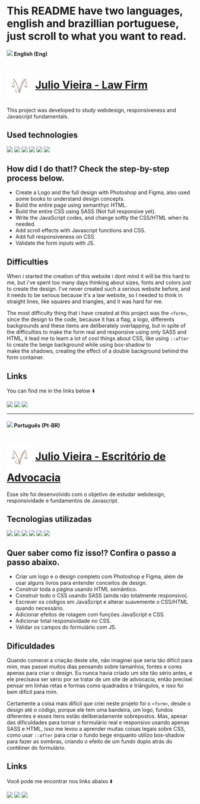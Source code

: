 # This README have two languages, english and brazillian portuguese, just scroll to what you want to read.

#### <img src="https://cdn.jsdelivr.net/gh/hampusborgos/country-flags@main/svg/gb.svg" type="icon" width="30px"> English (Eng)

# <img src="assets/WebImages/Logo.png" type="icon" width="70px" align="center"> <a href="https://wendelfrancy.github.io/JV-Law/" target="_blank"> Julio Vieira - Law Firm </a> 

This project was developed to study webdesign, responsiveness and Javascript fundamentals.

## Used technologies
<div> 
  <img src="https://img.shields.io/badge/html5-%23E34F26.svg?style=for-the-badge&logo=html5&logoColor=white" target="_blank">
  <img src="https://img.shields.io/badge/css3-%231572B6.svg?style=for-the-badge&logo=css3&logoColor=white" target="_blank">
  <img src="https://img.shields.io/badge/SASS-hotpink.svg?style=for-the-badge&logo=SASS&logoColor=white" target="_blank">
  <img src="https://img.shields.io/badge/javascript-%23323330.svg?style=for-the-badge&logo=javascript&logoColor=%23F7DF1E" target="_blank">
  <img src="https://img.shields.io/badge/adobe%20photoshop-%2331A8FF.svg?style=for-the-badge&logo=adobe%20photoshop&logoColor=white" target="_blank">
  <img src="https://img.shields.io/badge/figma-%23F24E1E.svg?style=for-the-badge&logo=figma&logoColor=white" target="_blank">
</div>

## How did I do that!? Check the step-by-step process below.

* Create a Logo and the full design with Photoshop and Figma, also used some books to understand design concepts.
* Build the entire page using semanthyc HTML.
* Build the entire CSS using SASS (Not full responsive yet).
* Write the JavaScript codes, and change softly the CSS/HTML when its needed.
* Add scroll effects with Javascript functions and CSS.
* Add full responsiveness on CSS.
* Validate the form inputs with JS.

## Difficulties

When i started the creation of this website i dont mind it will be this hard to me, but i've spent too many days thinking about sizes, fonts and colors just to create the design.
I've never created such a serious website before, and it needs to be serious because it's a law website, so I needed to think in straight lines, like squares and triangles, and it was hard for me.

The most difficulty thing that i have created at this project was the `<form>`, since the design to the code, because it has a flag, a logo, differents backgrounds and these items are deliberately overlapping, but in spite of the difficulties to make the form real and responsive using only SASS and HTML, it lead me to learn a lot of cool things about CSS, like using `::after` to create the beige background while using box-shadow to make the shadows, creating the effect of a double background behind the form container.

## Links
You can find me in the links below ⬇️
<div>
  <a href="https://www.linkedin.com/in/wendel-francy/"><img src="https://img.shields.io/badge/linkedin-%230077B5.svg?style=for-the-badge&logo=linkedin&logoColor=white" target="_blank"></a> 
  <a href="mailto:contact@wendelfrancy.com"><img src="https://img.shields.io/badge/Gmail-D14836?style=for-the-badge&logo=gmail&logoColor=white" target="_blank"></a> 
  <a href="https://www.instagram.com/wendelfrancy"><img src="https://img.shields.io/badge/Instagram-%23E4405F.svg?style=for-the-badge&logo=Instagram&logoColor=white" target="_blank"></a> 
</div>

<hr>

#### <img src="https://cdn.jsdelivr.net/gh/hampusborgos/country-flags@main/svg/br.svg" type="icon" width="30px"> Português (Pt-BR)

# <img src="assets/WebImages/Logo.png" type="icon" width="70px" align="center"> <a href="https://wendelfrancy.github.io/JV-Law/" target="_blank"> Julio Vieira - Escritório de Advocacia </a>   

Esse site foi desenvolvido com o objetivo de estudar webdesign, responsividade e fundamentos de Javascript.

## Tecnologias utilizadas
<div> 
  <img src="https://img.shields.io/badge/html5-%23E34F26.svg?style=for-the-badge&logo=html5&logoColor=white" target="_blank">
  <img src="https://img.shields.io/badge/css3-%231572B6.svg?style=for-the-badge&logo=css3&logoColor=white" target="_blank">
  <img src="https://img.shields.io/badge/SASS-hotpink.svg?style=for-the-badge&logo=SASS&logoColor=white" target="_blank">
  <img src="https://img.shields.io/badge/javascript-%23323330.svg?style=for-the-badge&logo=javascript&logoColor=%23F7DF1E" target="_blank">
  <img src="https://img.shields.io/badge/adobe%20photoshop-%2331A8FF.svg?style=for-the-badge&logo=adobe%20photoshop&logoColor=white" target="_blank">
  <img src="https://img.shields.io/badge/figma-%23F24E1E.svg?style=for-the-badge&logo=figma&logoColor=white" target="_blank">
</div>

## Quer saber como fiz isso!? Confira o passo a passo abaixo.

* Criar um logo e o design completo com Photoshop e Figma, além de usar alguns livros para entender conceitos de design.
* Construir toda a página usando HTML semântico.
* Construir todo o CSS usando SASS (ainda não totalmente responsivo).
* Escrever os códigos em JavaScript e alterar suavemente o CSS/HTML quando necessário.
* Adicionar efeitos de rolagem com funções JavaScript e CSS.
* Adicionar total responsividade no CSS.
* Validar os campos do formulário com JS.

## Dificuldades

Quando comecei a criação deste site, não imaginei que seria tão difícil para mim, mas passei muitos dias pensando sobre tamanhos, fontes e cores apenas para criar o design. Eu nunca havia criado um site tão sério antes, e ele precisava ser sério por se tratar de um site de advocacia, então precisei pensar em linhas retas e formas como quadrados e triângulos, e isso foi bem difícil para mim.

Certamente a coisa mais difícil que criei neste projeto foi o `<form>`, desde o design até o código, porque ele tem uma bandeira, um logo, fundos diferentes e esses itens estão deliberadamente sobrepostos. Mas, apesar das dificuldades para tornar o formulário real e responsivo usando apenas SASS e HTML, isso me levou a aprender muitas coisas legais sobre CSS, como usar `::after` para criar o fundo bege enquanto utilizo box-shadow para fazer as sombras, criando o efeito de um fundo duplo atrás do contêiner do formulário.

## Links
Você pode me encontrar nos links abaixo ⬇️
<div>
  <a href="https://www.linkedin.com/in/wendel-francy/"><img src="https://img.shields.io/badge/linkedin-%230077B5.svg?style=for-the-badge&logo=linkedin&logoColor=white" target="_blank"></a> 
  <a href="mailto:contact@wendelfrancy.com"><img src="https://img.shields.io/badge/Gmail-D14836?style=for-the-badge&logo=gmail&logoColor=white" target="_blank"></a> 
  <a href="https://www.instagram.com/wendelfrancy"><img src="https://img.shields.io/badge/Instagram-%23E4405F.svg?style=for-the-badge&logo=Instagram&logoColor=white" target="_blank"></a> 
</div>